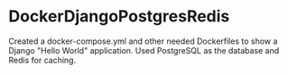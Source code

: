 # DockerDjangoPostgresRedis
Created a docker-compose.yml and other needed Dockerfiles to show a Django "Hello World" application. Used PostgreSQL as the database and Redis for caching.
